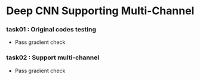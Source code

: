 Deep CNN Supporting Multi-Channel
===================

### task01 : Original codes testing
* Pass gradient check

### task02 : Support multi-channel 
* Pass gradient check